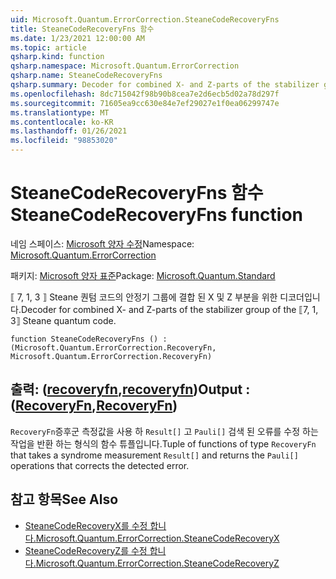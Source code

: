 ```yaml
---
uid: Microsoft.Quantum.ErrorCorrection.SteaneCodeRecoveryFns
title: SteaneCodeRecoveryFns 함수
ms.date: 1/23/2021 12:00:00 AM
ms.topic: article
qsharp.kind: function
qsharp.namespace: Microsoft.Quantum.ErrorCorrection
qsharp.name: SteaneCodeRecoveryFns
qsharp.summary: Decoder for combined X- and Z-parts of the stabilizer group of the ⟦7, 1, 3⟧ Steane quantum code.
ms.openlocfilehash: 8dc715042f98b90b8cea7e2d6ecb5d02a78d297f
ms.sourcegitcommit: 71605ea9cc630e84e7ef29027e1f0ea06299747e
ms.translationtype: MT
ms.contentlocale: ko-KR
ms.lasthandoff: 01/26/2021
ms.locfileid: "98853020"
---
```

# <a name="steanecoderecoveryfns-function"></a><span data-ttu-id="de07c-102">SteaneCodeRecoveryFns 함수</span><span class="sxs-lookup"><span data-stu-id="de07c-102">SteaneCodeRecoveryFns function</span></span>

<span data-ttu-id="de07c-103">네임 스페이스: [Microsoft 양자 수정](xref:Microsoft.Quantum.ErrorCorrection)</span><span class="sxs-lookup"><span data-stu-id="de07c-103">Namespace: [Microsoft.Quantum.ErrorCorrection](xref:Microsoft.Quantum.ErrorCorrection)</span></span>

<span data-ttu-id="de07c-104">패키지: [Microsoft 양자 표준](https://nuget.org/packages/Microsoft.Quantum.Standard)</span><span class="sxs-lookup"><span data-stu-id="de07c-104">Package: [Microsoft.Quantum.Standard](https://nuget.org/packages/Microsoft.Quantum.Standard)</span></span>


<span data-ttu-id="de07c-105">⟦ 7, 1, 3 ⟧ Steane 퀀텀 코드의 안정기 그룹에 결합 된 X 및 Z 부분을 위한 디코더입니다.</span><span class="sxs-lookup"><span data-stu-id="de07c-105">Decoder for combined X- and Z-parts of the stabilizer group of the ⟦7, 1, 3⟧ Steane quantum code.</span></span>

```qsharp
function SteaneCodeRecoveryFns () : (Microsoft.Quantum.ErrorCorrection.RecoveryFn, Microsoft.Quantum.ErrorCorrection.RecoveryFn)
```


## <a name="output--recoveryfnrecoveryfn"></a><span data-ttu-id="de07c-106">출력: ([recoveryfn](xref:Microsoft.Quantum.ErrorCorrection.RecoveryFn),[recoveryfn](xref:Microsoft.Quantum.ErrorCorrection.RecoveryFn))</span><span class="sxs-lookup"><span data-stu-id="de07c-106">Output : ([RecoveryFn](xref:Microsoft.Quantum.ErrorCorrection.RecoveryFn),[RecoveryFn](xref:Microsoft.Quantum.ErrorCorrection.RecoveryFn))</span></span>

<span data-ttu-id="de07c-107">`RecoveryFn`증후군 측정값을 사용 하 `Result[]` 고 `Pauli[]` 검색 된 오류를 수정 하는 작업을 반환 하는 형식의 함수 튜플입니다.</span><span class="sxs-lookup"><span data-stu-id="de07c-107">Tuple of functions of type `RecoveryFn` that takes a syndrome measurement `Result[]` and returns the `Pauli[]` operations that corrects the detected error.</span></span>

## <a name="see-also"></a><span data-ttu-id="de07c-108">참고 항목</span><span class="sxs-lookup"><span data-stu-id="de07c-108">See Also</span></span>

- [<span data-ttu-id="de07c-109">SteaneCodeRecoveryX를 수정 합니다.</span><span class="sxs-lookup"><span data-stu-id="de07c-109">Microsoft.Quantum.ErrorCorrection.SteaneCodeRecoveryX</span></span>](xref:Microsoft.Quantum.ErrorCorrection.SteaneCodeRecoveryX)
- [<span data-ttu-id="de07c-110">SteaneCodeRecoveryZ를 수정 합니다.</span><span class="sxs-lookup"><span data-stu-id="de07c-110">Microsoft.Quantum.ErrorCorrection.SteaneCodeRecoveryZ</span></span>](xref:Microsoft.Quantum.ErrorCorrection.SteaneCodeRecoveryZ)